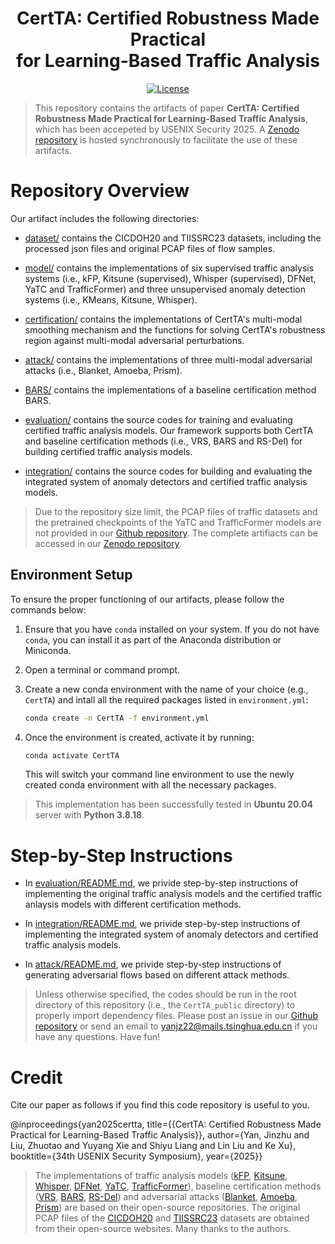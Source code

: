 <div align="center">

<h1 >CertTA: Certified Robustness Made Practical <br>for Learning-Based Traffic Analysis</h1>

[![License](https://img.shields.io/github/license/CBackyx/RingSG)](https://opensource.org/licenses/MIT)
<!-- [![ePrint]()]() -->

</div>

> This repository contains the artifacts of paper **CertTA: Certified Robustness Made Practical for Learning-Based Traffic Analysis**, which has been accepeted by USENIX Security 2025. A [Zenodo repository](https://zenodo.org/records/15580293?preview=1&token=eyJhbGciOiJIUzUxMiJ9.eyJpZCI6Ijc0ZTYzZmUwLTVlYjQtNDZmOS1iNzM2LTkzZmRmMTAzM2ZlOCIsImRhdGEiOnt9LCJyYW5kb20iOiI5ZTNhYWRlYjBhOTI1ODc2ZDdlNDZlNmM5NDhiZTY4NiJ9.4JTcwwJq-2y3GQIsXA4sEMCbY98XN_HqBM6ws93WXXG3fsCWLH9OlVID2bK8w9RjzRG0kWZrFJmyeU5NGO8lVA) is hosted synchronously to facilitate the use of these artifacts.

# Repository Overview

Our artifact includes the following directories: 

* [dataset/](https://github.com/InspiringGroup-Lab/CertTA/tree/main/dataset) contains the CICDOH20 and TIISSRC23 datasets, including the processed json files and original PCAP files of flow samples.

* [model/](https://github.com/InspiringGroup-Lab/CertTA/tree/main/model) contains the implementations of six supervised traffic analysis systems (i.e., kFP, Kitsune (supervised), Whisper (supervised), DFNet, YaTC and TrafficFormer) and three unsupervised anomaly detection systems (i.e., KMeans, Kitsune, Whisper).

* [certification/](https://github.com/InspiringGroup-Lab/CertTA/tree/main/certification) contains the implementations of CertTA's multi-modal smoothing mechanism and the functions for solving CertTA's robustness region against multi-modal adversarial perturbations. 

* [attack/](https://github.com/InspiringGroup-Lab/CertTA/tree/main/attack) contains the implementations of three multi-modal adversarial attacks (i.e., Blanket, Amoeba, Prism).

* [BARS/](https://github.com/InspiringGroup-Lab/CertTA/tree/main/BARS) contains the implementations of a baseline certification method BARS.

* [evaluation/](https://github.com/InspiringGroup-Lab/CertTA/tree/main/evaluation) contains the source codes for training and evaluating certified traffic analysis models. Our framework supports both CertTA and baseline certification methods (i.e., VRS, BARS and RS-Del) for building certified traffic analysis models.

* [integration/](https://github.com/InspiringGroup-Lab/CertTA/tree/main/integration) contains the source codes for building and evaluating the integrated system of anomaly detectors and certified traffic analysis models.

> Due to the repository size limit, the PCAP files of traffic datasets and the pretrained checkpoints of the YaTC and TrafficFormer models are not provided in our [Github repository](https://github.com/InspiringGroup-Lab/CertTA). The complete artifiacts can be accessed in our [Zenodo repository](https://zenodo.org/records/15580293?preview=1&token=eyJhbGciOiJIUzUxMiJ9.eyJpZCI6Ijc0ZTYzZmUwLTVlYjQtNDZmOS1iNzM2LTkzZmRmMTAzM2ZlOCIsImRhdGEiOnt9LCJyYW5kb20iOiI5ZTNhYWRlYjBhOTI1ODc2ZDdlNDZlNmM5NDhiZTY4NiJ9.4JTcwwJq-2y3GQIsXA4sEMCbY98XN_HqBM6ws93WXXG3fsCWLH9OlVID2bK8w9RjzRG0kWZrFJmyeU5NGO8lVA).

## Environment Setup

To ensure the proper functioning of our artifacts, please follow the commands below:

1. Ensure that you have `conda` installed on your system. If you do not have `conda`, you can install it as part of the Anaconda distribution or Miniconda.
2. Open a terminal or command prompt.
3. Create a new conda environment with the name of your choice (e.g., `CertTA`) and intall all the required packages listed in `environment.yml`:
   
   ```bash
   conda create -n CertTA -f environment.yml
   ```
4. Once the environment is created, activate it by running:
   
   ```bash
   conda activate CertTA
   ```
   This will switch your command line environment to use the newly created conda environment with all the necessary packages.

> This implementation has been successfully tested in **Ubuntu 20.04** server with **Python 3.8.18**.

# Step-by-Step Instructions

* In [evaluation/README.md](https://github.com/InspiringGroup-Lab/CertTA/tree/main/evaluation#readme), we privide step-by-step instructions of implementing the original traffic analysis models and the certified traffic anlaysis models with different certification methods.

* In [integration/README.md](https://github.com/InspiringGroup-Lab/CertTA/tree/main/integration#readme), we privide step-by-step instructions of implementing the integrated system of anomaly detectors and certified traffic analysis models.

* In [attack/README.md](https://github.com/InspiringGroup-Lab/CertTA/tree/main/attack#readme), we privide step-by-step instructions of generating adversarial flows based on different attack methods.


> Unless otherwise specified, the codes should be run in the root directory of this repository (i.e., the `CertTA_public` directory) to properly import dependency files. Please post an issue in our [Github repository](https://github.com/InspiringGroup-Lab/CertTA) or send an email to [yanjz22@mails.tsinghua.edu.cn](mailto:yanjz22@mails.tsinghua.edu.cn) if you have any questions. Have fun!

# Credit

Cite our paper as follows if you find this code repository is useful to you. 

@inproceedings{yan2025certta,  title={{CertTA: Certified Robustness Made Practical for Learning-Based Traffic Analysis}}, author={Yan, Jinzhu and Liu, Zhuotao and Yuyang Xie and Shiyu Liang and Lin Liu and Ke Xu}, booktitle={34th USENIX Security Symposium}, year={2025}}

> The implementations of traffic analysis models ([kFP](https://github.com/jhayes14/k-FP), [Kitsune](https://github.com/ymirsky/Kitsune-py/tree/master), [Whisper](https://github.com/fuchuanpu/Whisper), [DFNet](https://github.com/deep-fingerprinting/df), [YaTC](https://github.com/NSSL-SJTU/YaTC), [TrafficFormer](https://github.com/IDP-code/TrafficFormer)), baseline certification methods ([VRS](https://github.com/locuslab/smoothing), [BARS](https://github.com/KaiWangGitHub/BARS), [RS-Del](https://github.com/Dovermore/randomized-deletion)) and adversarial attacks ([Blanket](https://github.com/SPIN-UMass/BLANKET), [Amoeba](https://github.com/Mobile-Intelligence-Lab/Amoeba), [Prism](https://github.com/SecTeamPolaris/Prism)) are based on their open-source repositories. The original PCAP files of the [CICDOH20](https://www.unb.ca/cic/datasets/dohbrw-2020.html) and [TIISSRC23](https://www.kaggle.com/datasets/daniaherzalla/tii-ssrc-23) datasets are obtained from their open-source websites. Many thanks to the authors.